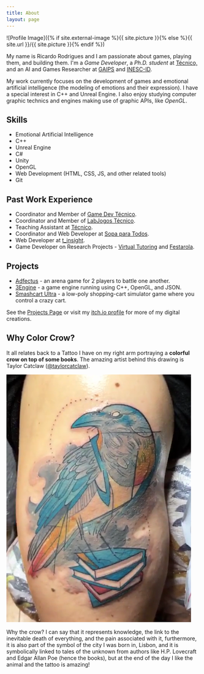 ```yaml
---
title: About
layout: page
---
```

![Profile Image]({% if site.external-image %}{{ site.picture }}{% else %}{{ site.url }}/{{ site.picture }}{% endif %})

My name is Ricardo Rodrigues and I am passionate about games, playing them, and building them.
I'm a *Game Developer*, a *Ph.D. student* at [Técnico,](https://tecnico.ulisboa.pt/) and an AI and Games Researcher at [GAIPS](https://gaips.inesc-id.pt/) and [INESC-ID](https://www.inesc-id.pt/).

My work currently focuses on the development of games and emotional artificial intelligence (the modeling of emotions and their expression). I have a special interest in C++ and Unreal Engine. I also enjoy studying computer graphic technics and engines making use of graphic APIs, like *OpenGL*.

## Skills

* Emotional Artificial Intelligence
* C++
* Unreal Engine
* C#
* Unity
* OpenGL
* Web Development (HTML, CSS, JS, and other related tools)
* Git

## Past Work Experience

* Coordinator and Member of [Game Dev Técnico](https://gamedev.tecnico.ulisboa.pt/).
* Coordinator and Member of [LabJogos Técnico](https://labjogos.tecnico.ulisboa.pt/).
* Teaching Assistant at [Técnico](https://tecnico.ulisboa.pt/).
* Coordinator and Web Developer at [Sopa para Todos]({{site.url}}/projects/2022-05-05-sopa-para-todos/).
* Web Developer at [t_insight](https://www.tinsight.pt/).
* Game Developer on Research Projects - [Virtual Tutoring](https://sites.uab.pt/tutoria-virtual/) and [Festarola](https://www.researchgate.net/publication/336561569_Festarola_a_Game_for_Improving_Problem_Solving_Strategies).

## Projects

* [Adfectus]({{site.url}}/projects/2021-07-27-adfectus/) - an arena game for 2 players to battle one another.
* [3Engine](https://ricardoeprodrigues.github.io/3Engine/) - a game engine running using C++, OpenGL, and JSON.
* [Smashcart Ultra](https://smashcart-ultra.itch.io/smashcart-ultra) - a low-poly shopping-cart simulator game where you control a crazy cart.

See the [Projects Page]({{site.url}}/projects/) or visit my [itch.io profile](https://quenestil.itch.io/) for more of my digital creations.

## Why Color Crow?

It all relates back to a Tattoo I have on my right arm portraying a **colorful crow on top of some books**. The amazing artist behind this drawing is Taylor Catclaw ([@taylorcatclaw](https://www.instagram.com/taylorcatclaw/)).

![Colorful Crow on top of some books](/assets/uploads/screenshot_20190727-030136.png "Colorful Crow on top of some books")

Why the crow? I can say that it represents knowledge, the link to the inevitable death of everything, and the pain associated with it, furthermore, it is also part of the symbol of the city I was born in, Lisbon, and it is symbolically linked to tales of the unknown from authors like H.P. Lovecraft and Edgar Allan Poe (hence the books), but at the end of the day I like the animal and the tattoo is amazing!